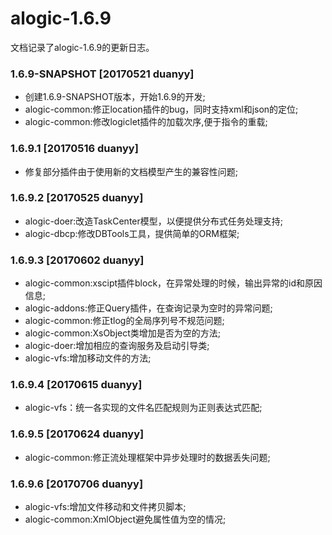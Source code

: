 alogic-1.6.9
============

文档记录了alogic-1.6.9的更新日志。

### 1.6.9-SNAPSHOT [20170521 duanyy]
- 创建1.6.9-SNAPSHOT版本，开始1.6.9的开发;
- alogic-common:修正location插件的bug，同时支持xml和json的定位;
- alogic-common:修改logiclet插件的加载次序,便于指令的重载;


### 1.6.9.1 [20170516 duanyy]
- 修复部分插件由于使用新的文档模型产生的兼容性问题;

### 1.6.9.2 [20170525 duanyy]
- alogic-doer:改造TaskCenter模型，以便提供分布式任务处理支持;
- alogic-dbcp:修改DBTools工具，提供简单的ORM框架;

### 1.6.9.3 [20170602 duanyy]
- alogic-common:xscipt插件block，在异常处理的时候，输出异常的id和原因信息;
- alogic-addons:修正Query插件，在查询记录为空时的异常问题;
- alogic-common:修正tlog的全局序列号不规范问题;
- alogic-common:XsObject类增加是否为空的方法;
- alogic-doer:增加相应的查询服务及启动引导类;
- alogic-vfs:增加移动文件的方法;

### 1.6.9.4 [20170615 duanyy]
- alogic-vfs：统一各实现的文件名匹配规则为正则表达式匹配;

### 1.6.9.5 [20170624 duanyy]
- alogic-common:修正流处理框架中异步处理时的数据丢失问题;

### 1.6.9.6 [20170706 duanyy]
- alogic-vfs:增加文件移动和文件拷贝脚本;
- alogic-common:XmlObject避免属性值为空的情况;
